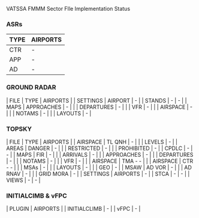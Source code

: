 VATSSA FMMM Sector FIle Implementation Status

### ASRs

| TYPE  | AIRPORTS |
| ----- | -------- |
| CTR   | - |
| APP   | - |
| AD    | - |

### GROUND RADAR

| FILE      | TYPE          | AIRPORTS |
| SETTINGS  | AIRPORT       | - |
| STANDS    | -             | - |
| MAPS      | APPROACHES    | - |
|           | DEPARTURES    | - |
|           | VFR           | - |
|           | AIRSPACE      | - |
|           | NOTAMS        | - |
|           | LAYOUTS       | - |

### TOPSKY
| FILE      | TYPE          | AIRPORTS |
| AIRSPACE  | TL QNH        | - |
|           | LEVELS        | - |
| AREAS     | DANGER        | - |
|           | RESTRICTED    | - |
|           | PROHIBITED    | - |
| CPDLC     | -             | - |
| MAPS      | FIR           | - |
|           | ARRIVALS      | - |
|           | APPROACHES    | - |
|           | DEPARTURES    | - |
|           | NOTAMS        | - |
|           | VFR           | - |
|           | AIRSPACE      | TMA - - |
|           | AIRSPACE      | CTR - - |
|           | MSAs          | - |
|           | LAYOUTS       | - |
|           | GEO           | - |
| MSAW      | AD VOR        | - |
|           | AD RNAV       | - |
|           | GRID MORA     | - |
| SETTINGS  | AIRPORTS      | - |
| STCA      | -             | - |
| VIEWS     | -             | - |


### INITIALCIMB & vFPC

| PLUGIN | AIRPORTS |
| INITIALCLIMB  | - |
| vFPC          | - |